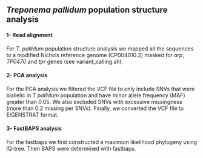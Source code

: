 ## *Treponema pallidum* population structure analysis

#### 1- Read alignment
For *T. pallidum* population structure analysis we mapped all the sequences to a modified Nichols reference genome (CP004010.2) masked for *arp*, *TP0470* and *tpr* genes (see variant_calling.sh).

#### 2- PCA analysis
For the PCA analysis we filtered the VCF file to only include SNVs that were biallelic in *T pallidum* population and have minor allele frequency (MAF) greater than 0.05. We also excluded SNVs with excessive missingness (more than 0.2 missing per SNVs). Finally, we converted the VCF file to EIGENSTRAT format.

#### 3- FastBAPS analysis
For the fastbaps we first constructed a maximum likelihood phylogeny using IQ-tree. Then BAPS were determined with fastbaps. 
